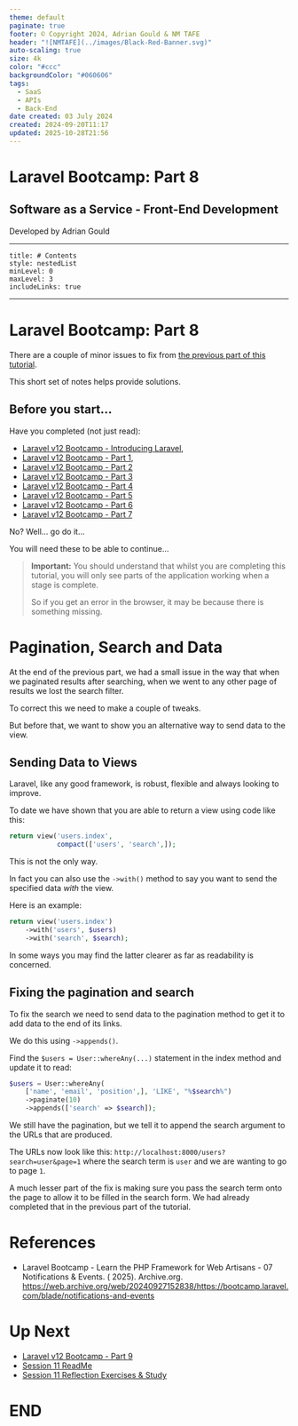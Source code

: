 ```yaml
---
theme: default
paginate: true
footer: © Copyright 2024, Adrian Gould & NM TAFE
header: "![NMTAFE](../images/Black-Red-Banner.svg)"
auto-scaling: true
size: 4k
color: "#ccc"
backgroundColor: "#060606"
tags:
  - SaaS
  - APIs
  - Back-End
date created: 03 July 2024
created: 2024-09-20T11:17
updated: 2025-10-28T21:56
---
```



# Laravel Bootcamp: Part 8

## Software as a Service - Front-End Development

Developed by Adrian Gould

---

```table-of-contents
title: # Contents
style: nestedList
minLevel: 0
maxLevel: 3
includeLinks: true
```

---

# Laravel Bootcamp: Part 8

There are a couple of minor issues to fix from [the previous part of this tutorial](S11-Laravel-v12-BootCamp-Part-07.md).

This short set of notes helps provide solutions.


## Before you start…

Have you completed (not just read):

- [Laravel v12 Bootcamp - Introducing Laravel](S11-Laravel-v12-Bootcamp-Part-00-Introducing-Laravel.md),
- [Laravel v12 Bootcamp - Part 1](S11-Laravel-v12-BootCamp-Part-01.md),
- [Laravel v12 Bootcamp - Part 2](S11-Laravel-v12-BootCamp-Part-02.md)
- [Laravel v12 Bootcamp - Part 3](S11-Laravel-v12-BootCamp-Part-03.md)
- [Laravel v12 Bootcamp - Part 4](S11-Laravel-v12-BootCamp-Part-04.md)
- [Laravel v12 Bootcamp - Part 5](S11-Laravel-v12-BootCamp-Part-05.md)
- [Laravel v12 Bootcamp - Part 6](S11-Laravel-v12-BootCamp-Part-06.md)
- [Laravel v12 Bootcamp - Part 7](S11-Laravel-v12-BootCamp-Part-07.md)

No? Well… go do it…

You will need these to be able to continue…

> **Important:** You should understand that whilst you are completing this tutorial, you will
> only see parts of the application working when a stage is complete.
>
> So if you get an error in the browser, it may be because there is something missing.


# Pagination, Search and Data

At the end of the previous part, we had a small issue in the way that when we paginated results after searching, when we went to any other page of results we lost the search filter.

To correct this we need to make a couple of tweaks.

But before that, we want to show you an alternative way to send data to the view.

## Sending Data to Views

Laravel, like any good framework, is robust, flexible and always looking to improve.

To date we have shown that you are able to return a view using code like this:

```php
return view('users.index', 
            compact(['users', 'search',]);
```

This is not the only way.

In fact you can also use the `->with()` method to say you want to send the specified data *with* the view.

Here is an example:

```php
return view('users.index')  
    ->with('users', $users)  
    ->with('search', $search);
```

In some ways you may find the latter clearer as far as readability is concerned.

## Fixing the pagination and search

To fix the search we need to send data to the pagination method to get it to add data to the end of its links.

We do this using `->appends()`.

Find the `$users = User::whereAny(...)` statement in the index method and update it to read:

```php
$users = User::whereAny(  
    ['name', 'email', 'position',], 'LIKE', "%$search%")  
    ->paginate(10)  
    ->appends(['search' => $search]);
```

We still have the pagination, but we tell it to append the search argument to the URLs that are produced.

The URLs now look like this: `http://localhost:8000/users?search=user&page=1` where the search term is `user` and we are wanting to go to page `1`.

A much lesser part of the fix is making sure you pass the search term onto the page to allow it to be filled in the search form. We had already completed that in the previous part of the tutorial.



# References

- Laravel Bootcamp - Learn the PHP Framework for Web Artisans - 07 Notifications & Events. (
  2025).
  Archive.org. https://web.archive.org/web/20240927152838/https://bootcamp.laravel.com/blade/notifications-and-events

# Up Next

- [Laravel v12 Bootcamp - Part 9](S11-Laravel-v12-BootCamp-Part-09.md)
- [Session 11 ReadMe](../session-10/ReadMe.md)
- [Session 11 Reflection Exercises & Study](../session-11/S11-Reflection-Exercises-and-Study.md)

# END
